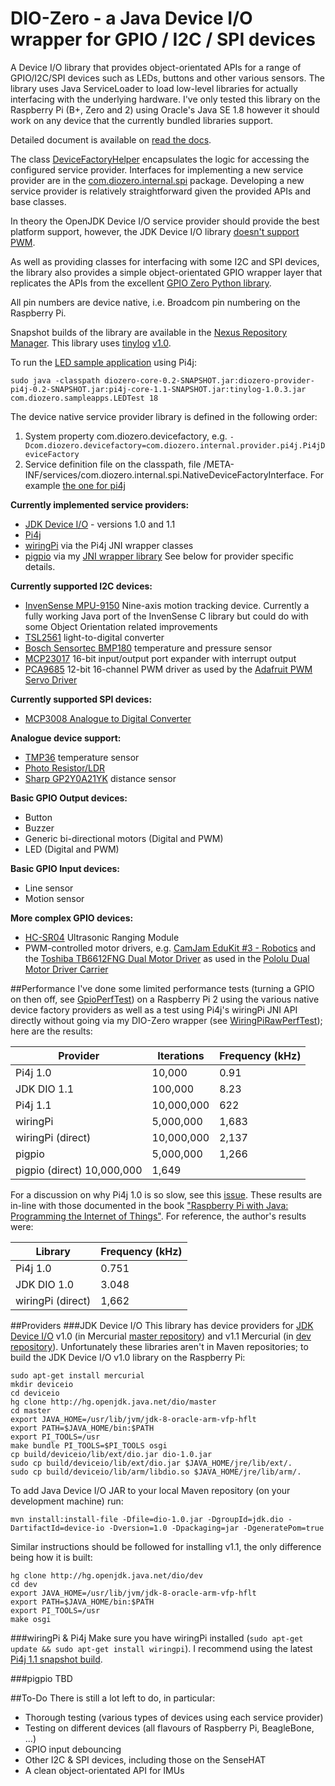 # DIO-Zero - a Java Device I/O wrapper for GPIO / I2C / SPI devices
A Device I/O library that provides object-orientated APIs for a range of GPIO/I2C/SPI devices such as LEDs, buttons and other various sensors. The library uses Java ServiceLoader to load low-level libraries for actually interfacing with the underlying hardware. I've only tested this library on the Raspberry Pi (B+, Zero and 2) using Oracle's Java SE 1.8 however it should work on any device that the currently bundled libraries support.

Detailed document is available on [read the docs](http://rtd.diozero.com/).

The class [DeviceFactoryHelper](https://github.com/mattjlewis/diozero/blob/master/diozero-core/src/main/java/com/diozero/api/DeviceFactoryHelper.java) encapsulates the logic for accessing the configured service provider. Interfaces for implementing a new service provider are in the [com.diozero.internal.spi](https://github.com/mattjlewis/diozero/blob/master/diozero-core/src/main/java/com/diozero/internal/spi) package. Developing a new service provider is relatively straightforward given the provided APIs and base classes.

In theory the OpenJDK Device I/O service provider should provide the best platform support, however, the JDK Device I/O library [doesn't support PWM](http://mail.openjdk.java.net/pipermail/dio-dev/2015-November/000650.html).

As well as providing classes for interfacing with some I2C and SPI devices, the library also provides a simple object-orientated GPIO wrapper layer that replicates the APIs from the excellent [GPIO Zero Python library](http://pythonhosted.org/gpiozero/).

All pin numbers are device native, i.e. Broadcom pin numbering on the Raspberry Pi.

Snapshot builds of the library are available in the [Nexus Repository Manager](https://oss.sonatype.org/index.html#nexus-search;gav~com.diozero~~~~).
This library uses [tinylog](www.tinylog.org) [v1.0](https://github.com/pmwmedia/tinylog/releases/download/1.0.3/tinylog-1.0.3.zip).

To run the [LED sample application](https://github.com/mattjlewis/diozero/blob/master/diozero-core/src/main/java/com/diozero/sampleapps/LEDTest.java) using Pi4j:

	sudo java -classpath diozero-core-0.2-SNAPSHOT.jar:diozero-provider-pi4j-0.2-SNAPSHOT.jar:pi4j-core-1.1-SNAPSHOT.jar:tinylog-1.0.3.jar com.diozero.sampleapps.LEDTest 18

The device native service provider library is defined in the following order:
1.  System property com.diozero.devicefactory, e.g. `-Dcom.diozero.devicefactory=com.diozero.internal.provider.pi4j.Pi4jDeviceFactory`
2.  Service definition file on the classpath, file /META-INF/services/com.diozero.internal.spi.NativeDeviceFactoryInterface. For example [the one for pi4j](https://github.com/mattjlewis/diozero/blob/master/diozero-provider-pi4j/src/main/resources/META-INF/services/com.diozero.internal.spi.NativeDeviceFactoryInterface)

**Currently implemented service providers:**
* [JDK Device I/O](https://wiki.openjdk.java.net/display/dio/Main) - versions 1.0 and 1.1
* [Pi4j](http://pi4j.com/)
* [wiringPi](http://wiringpi.com/) via the Pi4j JNI wrapper classes
* [pigpio](http://abyz.co.uk/rpi/pigpio/index.html) via my [JNI wrapper library](https://github.com/mattjlewis/pigpioj)
See below for provider specific details.

**Currently supported I2C devices:**
* [InvenSense MPU-9150](http://www.invensense.com/products/motion-tracking/9-axis/mpu-9150/) Nine-axis motion tracking device. Currently a fully working Java port of the InvenSense C library but could do with some Object Orientation related improvements
* [TSL2561](https://www.adafruit.com/datasheets/TSL2561.pdf) light-to-digital converter
* [Bosch Sensortec BMP180](https://www.bosch-sensortec.com/en/homepage/products_3/environmental_sensors_1/bmp180_1/bmp180) temperature and pressure sensor
* [MCP23017](http://www.microchip.com/wwwproducts/Devices.aspx?product=MCP23017) 16-bit input/output port expander with interrupt output
* [PCA9685](http://www.nxp.com/products/power-management/lighting-driver-and-controller-ics/i2c-led-display-control/16-channel-12-bit-pwm-fm-plus-ic-bus-led-controller:PCA9685) 12-bit 16-channel PWM driver as used by the [Adafruit PWM Servo Driver](https://www.adafruit.com/product/815)

**Currently supported SPI devices:**
* [MCP3008 Analogue to Digital Converter](https://www.adafruit.com/datasheets/MCP3008.pdf)

**Analogue device support:**
* [TMP36](http://www.analog.com/en/products/analog-to-digital-converters/integrated-special-purpose-converters/integrated-temperature-sensors/tmp36.html) temperature sensor
* [Photo Resistor/LDR](https://en.wikipedia.org/wiki/Photoresistor)
* [Sharp GP2Y0A21YK](http://www.sharpsma.com/webfm_send/1208) distance sensor

**Basic GPIO Output devices:**
* Button
* Buzzer
* Generic bi-directional motors (Digital and PWM)
* LED (Digital and PWM) 

**Basic GPIO Input devices:**
* Line sensor
* Motion sensor

**More complex GPIO devices:**
* [HC-SR04](http://www.micropik.com/PDF/HCSR04.pdf) Ultrasonic Ranging Module
* PWM-controlled motor drivers, e.g. [CamJam EduKit #3 - Robotics](http://camjam.me/?page_id=1035) and the [Toshiba TB6612FNG Dual Motor Driver](http://toshiba.semicon-storage.com/info/lookup.jsp?pid=TB6612FNG&lang=en) as used in the [Pololu Dual Motor Driver Carrier](https://www.pololu.com/product/713)

##Performance
I've done some limited performance tests (turning a GPIO on then off, see [GpioPerfTest](https://github.com/mattjlewis/diozero/blob/master/diozero-core/src/main/java/com/diozero/sampleapps/GpioPerfTest.java)) on a Raspberry Pi 2 using the various native device factory providers as well as a test using Pi4j's wiringPi JNI API directly without going via my DIO-Zero wrapper (see [WiringPiRawPerfTest](https://github.com/mattjlewis/diozero/blob/master/diozero-provider-wiringpi/src/main/java/com/diozero/internal/provider/wiringpi/WiringPiRawPerfTest.java)); here are the results:

| Provider | Iterations | Frequency (kHz) |
| -------- | ---------- | --------------- |
| Pi4j 1.0 | 10,000 | 0.91 |
| JDK DIO 1.1 | 100,000 | 8.23 |
| Pi4j 1.1 | 10,000,000 | 622 |
| wiringPi | 5,000,000 | 1,683 |
| wiringPi (direct) | 10,000,000 | 2,137 |
| pigpio | 5,000,000 | 1,266 |
| pigpio (direct) 10,000,000 | 1,649 |

For a discussion on why Pi4j 1.0 is so slow, see this [issue](https://github.com/Pi4J/pi4j/issues/158). These results are in-line with those documented in the book ["Raspberry Pi with Java: Programming the Internet of Things"](http://www.amazon.co.uk/Raspberry-Pi-Java-Programming-Internet/dp/0071842012). For reference, the author's results were:

| Library | Frequency (kHz) |
| ------- | --------------- |
| Pi4j 1.0 | 0.751 |
| JDK DIO 1.0 | 3.048 |
| wiringPi (direct) | 1,662 |

##Providers
###JDK Device I/O
This library has device providers for [JDK Device I/O](https://wiki.openjdk.java.net/display/dio/Main) v1.0 (in Mercurial [master repository](http://hg.openjdk.java.net/dio/master)) and v1.1 Mercurial (in [dev repository](http://hg.openjdk.java.net/dio/dev)). Unfortunately these libraries aren't in Maven repositories; to build the JDK Device I/O v1.0 library on the Raspberry Pi:

	sudo apt-get install mercurial
	mkdir deviceio
	cd deviceio
	hg clone http://hg.openjdk.java.net/dio/master
	cd master
	export JAVA_HOME=/usr/lib/jvm/jdk-8-oracle-arm-vfp-hflt
	export PATH=$JAVA_HOME/bin:$PATH
	export PI_TOOLS=/usr
	make bundle PI_TOOLS=$PI_TOOLS osgi
	cp build/deviceio/lib/ext/dio.jar dio-1.0.jar
	sudo cp build/deviceio/lib/ext/dio.jar $JAVA_HOME/jre/lib/ext/.
	sudo cp build/deviceio/lib/arm/libdio.so $JAVA_HOME/jre/lib/arm/.

To add Java Device I/O JAR to your local Maven repository (on your development machine) run:

	mvn install:install-file -Dfile=dio-1.0.jar -DgroupId=jdk.dio -DartifactId=device-io -Dversion=1.0 -Dpackaging=jar -DgeneratePom=true

Similar instructions should be followed for installing v1.1, the only difference being how it is built:

	hg clone http://hg.openjdk.java.net/dio/dev
	cd dev
	export JAVA_HOME=/usr/lib/jvm/jdk-8-oracle-arm-vfp-hflt
	export PATH=$JAVA_HOME/bin:$PATH
	export PI_TOOLS=/usr
	make osgi

###wiringPi & Pi4j
Make sure you have wiringPi installed (`sudo apt-get update && sudo apt-get install wiringpi`). I recommend using the latest [Pi4j 1.1 snapshot build](https://oss.sonatype.org/service/local/repositories/snapshots/content/com/pi4j/pi4j-core/1.1-SNAPSHOT/pi4j-core-1.1-20151214.215847-34.jar).

###pigpio
TBD

##To-Do
There is still a lot left to do, in particular:
* Thorough testing (various types of devices using each service provider)
* Testing on different devices (all flavours of Raspberry Pi, BeagleBone, ...)
* GPIO input debouncing
* Other I2C & SPI devices, including those on the SenseHAT
* A clean object-orientated API for IMUs
